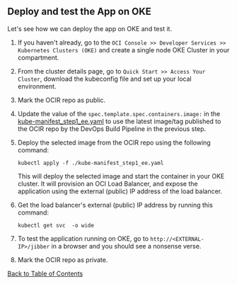 ## Deploy and test the App on OKE

Let's see how we can deploy the app on OKE and test it.

1. If you haven't already, go to the `OCI Console >> Developer Services >> Kubernetes Clusters (OKE)` and create a single node OKE Cluster in your compartment.

2. From the cluster details page, go to `Quick Start >> Access Your Cluster`, download the kubeconfig file and set up your local environment.

3. Mark the OCIR repo as public.

4. Update the value of the `spec.template.spec.containers.image:` in the [kube-manifest_step1_ee.yaml](./kube-manifest_step1_ee.yaml) to use the latest image/tag published to the OCIR repo by the DevOps Build Pipeline in the previous step.

5. Deploy the selected image from the OCIR repo using the following command:
    ```shell
    kubectl apply -f ./kube-manifest_step1_ee.yaml
    ```
    This will deploy the selected image and start the container in your OKE cluster. It will provision an OCI Load Balancer, and expose the application using the external (public) IP address of the load balancer.  

6. Get the load balancer's external (public) IP address by running this command:
    ```shell
    kubectl get svc  -o wide
    ```

7. To test the application running on OKE, go to `http://<EXTERNAL-IP>/jibber` in a browser and you should see a nonsense verse.

8. Mark the OCIR repo as private.

[Back to Table of Contents](../README.md#table-of-contents)
